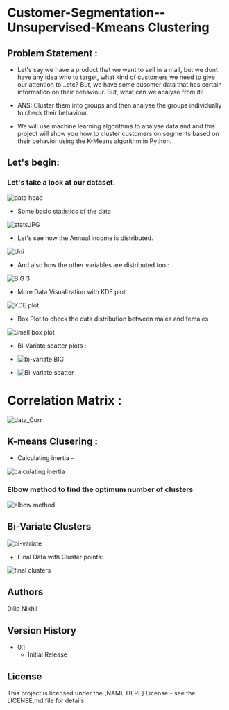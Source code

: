 # Customer-Segmentation--Unsupervised-Kmeans Clustering

## Problem Statement : 
* Let's say we have a product that we want to sell in a mall, but we dont have any idea who to target, what kind of customers we need to give our attention to ..etc?
But, we have some cusomer data that has certain information on their behaviour.
But, what can we analyse from it?

* ANS: Cluster them into groups and then analyse the groups individually to check their behaviour.

* We will use machine learning algorithms to analyse data and and this project will show you how to cluster customers on segments based on 
their behavior using the K-Means algorithm in Python.

## Let's begin:
### Let's take a look at our dataset.

![data head](https://user-images.githubusercontent.com/56465352/138680346-caf02fd6-ac4a-4378-be28-a08d18e10bd4.JPG)

* Some basic statistics of the data

![statsJPG](https://user-images.githubusercontent.com/56465352/138680438-57298344-e0a6-4b29-becb-38a6b792b9e3.JPG)

* Let's see how the Annual income is distributed.

![Uni](https://user-images.githubusercontent.com/56465352/138680545-460b3b1f-f9db-4fe2-811e-a332180d1425.JPG)

* And also how the other variables are distributed too :

![BIG 3 ](https://user-images.githubusercontent.com/56465352/138680560-7d7cd2d6-fb1f-4883-a43d-ed6fbe059622.JPG)

* More Data Visualization with KDE plot

![KDE plot](https://user-images.githubusercontent.com/56465352/138680666-31449b8d-7118-44b3-a08f-3e6374f6bdc1.JPG)
 
* Box Plot to check the data distribution between males and females
 
![Small box plot](https://user-images.githubusercontent.com/56465352/138682259-dacac77d-fe7a-4c14-822a-2e8d51f7eb50.JPG)

* Bi-Variate scatter plots :

* ![bi-variate BIG](https://user-images.githubusercontent.com/56465352/138684130-5e112daa-3cfc-406d-893a-928f1ae73172.JPG)

* ![Bi-variate scatter](https://user-images.githubusercontent.com/56465352/138684058-c31e1ac8-ded7-4066-8cf1-0b21884bba45.JPG)


# Correlation Matrix :

![data_Corr](https://user-images.githubusercontent.com/56465352/138683933-76ae7917-8c50-43e8-aaac-5aeaa0844b8e.JPG)

## K-means Clusering  : 

* Calculating inertia - 

![calculating inertia](https://user-images.githubusercontent.com/56465352/138682372-f214975f-8d86-4520-9c14-a43d20cb2007.JPG)

### Elbow method to find the optimum number of clusters

![elbow method](https://user-images.githubusercontent.com/56465352/138682451-f9c15df0-d56f-4048-9350-2cd1023afab4.JPG)


## Bi-Variate Clusters
![bi-variate](https://user-images.githubusercontent.com/56465352/138684205-7b83d7f3-5348-4900-a564-fcabaa421d7d.JPG)

* Final Data with Cluster points:

![final clusters](https://user-images.githubusercontent.com/56465352/138684269-81b3d2f0-6f99-4c16-8bc0-73999fff5c59.JPG)



## Authors

Dilip Nikhil 

## Version History

* 0.1
    * Initial Release

## License

This project is licensed under the [NAME HERE] License - see the LICENSE.md file for details
